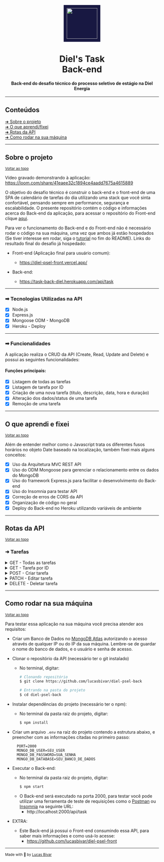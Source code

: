 <div align="center">
    <img style="background-color: #181842; padding: 10px" src="https://dielenergia.com/assets/img/diel/icon.svg" width="100" />
    <h1>
        <b>Diel's Task</b><br>
        Back-end
    </h1>
    <h4>
        Back-end do desafio técnico do processo seletivo de estágio na Diel Energia
    </h4> 
</div>

---

<h2 id="conteudos">Conteúdos</h2>

[➜ Sobre o projeto](#sobre-o-projeto)<br>
[➜ O que aprendi/fixei](#o-que-aprendi-e-fixei)<br>
[➜ Rotas da API](#rotas-da-api)<br>
[➜ Como rodar na sua máquina](#como-rodar-na-sua-máquina)<br>

---

## Sobre o projeto

<sup>[Voltar ao topo](#conteudos)</sup><br>

Vídeo gravado demonstrando à aplicação: https://loom.com/share/41eaee32c1894ce4aadd7675a4615889

O objetivo do desafio técnico é construir o back-end e o front-end de uma SPA de calendário de tarefas do dia utilizando uma stack que você sinta confortável, pensando sempre em performance, segurança e escalabilidade. O presente repositório contém o código e informações acerca do Back-end da aplicação, para acessar o repositório do Front-end clique [aqui](https://github.com/lucasbivar/diel-psel-front).

Para ver o funcionamento do Back-end e do Front-end não é necessário rodar o código na sua máquina, uma vez que ambos já estão hospedados (Se tiver interesse em rodar, siga o [tutorial](#como-rodar-na-sua-máquina) no fim do README). Links do resultado final do desafio já hospedado:

- Front-end (Aplicação final para usuário comum): 
  - https://diel-psel-front.vercel.app/

- Back-end: 
  - https://task-back-diel.herokuapp.com/api/task

---

### ➡ Tecnologias Utilizadas na API
-   [x] Node.js
-   [x] Express.js
-   [x] Mongoose ODM - MongoDB
-   [x] Heroku - Deploy

---

### ➡ Funcionalidades
A aplicação realiza o CRUD da API (Create, Read, Update and Delete) e possui as seguintes funcionalidades:

#### Funções principais:
- [x] Listagem de todas as tarefas
- [x] Listagem de tarefa por ID
- [x] Criação de uma nova tarefa (titulo, descrição, data, hora e duração)
- [x] Alteração dos dados/status de uma tarefa
- [x] Remoção de uma tarefa

---

## O que aprendi e fixei

<sup>[Voltar ao topo](#conteudos)</sup><br>

Além de entender melhor como o Javascript trata os diferentes fusos horários no objeto Date baseado na localização, também fixei mais alguns conceitos:

- [x] Uso da Arquitetura MVC REST API
- [x] Uso do ODM Mongoose para gerenciar o relacionamento entre os dados do MongoDB
- [x] Uso do framework Express.js para facilitar o desenvolvimento do Back-end
- [x] Uso do Insomnia para testar API
- [x] Correção de erros de CORS da API
- [x] Organização de código no geral
- [x] Deploy do Back-end no Heroku utilizando variáveis de ambiente

---

## Rotas da API

<sup>[Voltar ao topo](#conteudos)</sup><br>

### ➜ Tarefas
  <details> 
  <summary>GET - Todas as tarefas</summary>

  <br>

  ![](https://img.shields.io/badge/get-BD93F9.svg?&style=for-the-badge&logoColor=white)


  #### Retorna todas as tarefas

  - Route:

  ```
  /api/task
  ```
  </details>

  <details> 
  <summary>GET - Tarefa por ID</summary>
  <br>

  ![](https://img.shields.io/badge/get-BD93F9.svg?&style=for-the-badge&logoColor=white)


  #### Retorna a tarefa do respectivo ID

  - Route:

  ```
  /api/task/:id
  ```
  </details>


  <details> 
  <summary>POST - Criar tarefa</summary>
  <br>

  ![](https://img.shields.io/badge/post-49F37B.svg?&style=for-the-badge&logoColor=white)

  #### Cria uma nova tarefa

  - Route:

  ```
  /api/task
  ```

  - Body:
  ```json
  {
    "title": "Título da Tarefa",
    "description": "Lorem ipsum dolor sit amet, consectetur adipiscing elit. Nullam at rutrum odio, at elementum metus. Fusce luctus odio ut orci egestas vestibulum. Nunc accumsan blandit condimentum. Donec risus nunc, interdum a quam sit amet, gravida vestibulum diam. Proin eleifend odio et enim ullamcorper interdum. Quisque a sapien eu diam porttitor auctor. Aenean mollis urna sapien, egestas consequat nisi blandit at.",
    "dateTime": "2022-08-12T09:23:00", // data e horário para começar tarefa
    "duration": 83, // duração em minutos
  }

  ```
  </details>

  <details> 
  <summary>PATCH - Editar tarefa</summary>
  <br>

 ![](https://img.shields.io/badge/patch-FFB86C.svg?&style=for-the-badge&logoColor=white)
  
  #### Editar tarefa com respectivo ID

  - Route:

  ```
  /api/task/:id
  ```

  - Body:
  
  ```json
  {
    "title": "Lorem Ipsum 2",
    "description": "Lorem ipsum dolor sit amet, consectetur adipiscing elit. Nullam at rutrum odio, at elementum metus. Fusce luctus odio ut orci egestas vestibulum. Nunc accumsan blandit condimentum. Donec risus nunc, interdum a quam sit amet, gravida vestibulum diam. Proin eleifend odio et enim ullamcorper interdum. Quisque a sapien eu diam porttitor auctor. Aenean mollis urna sapien, egestas consequat nisi blandit at.",
    "dateTime": "2022-08-12T09:23:00",
    "duration": 83,
    "status": "ToDo", // "ToDo" ou "Done"
    "deleted": false,
  }
  ```
  </details>
 
  <details> 
  <summary>DELETE - Deletar tarefa</summary>
  <br>

  ![](https://img.shields.io/badge/delete-FF4D4B.svg?&style=for-the-badge&logoColor=white)

  #### Deletar tarefa com respectivo ID

  - Route:

  ```
  /api/task/:id
  ```
 </details>


---

## Como rodar na sua máquina


<sup>[Voltar ao topo](#conteudos)</sup><br>

Para testar essa aplicação na sua máquina você precisa atender aos requisitos:

- Criar um Banco de Dados no [MongoDB Atlas](https://account.mongodb.com/account/login) autorizando o acesso através de qualquer IP ou do IP da sua máquina. Lembre-se de guardar o nome do banco de dados, e o usuário e senha de acesso.

- Clonar o repositório da API (necessário ter o git instalado)
  - No terminal, digitar:
    ```bash 
    # Clonando repositório
    $ git clone https://github.com/lucasbivar/diel-psel-back 

    # Entrando na pasta do projeto
    $ cd diel-psel-back
    ```

- Instalar dependências do projeto (necessário ter o npm):
  - No terminal da pasta raiz do projeto, digitar:
    ```bash 
    $ npm install
    ```
- Criar um arquivo `.env` na raiz do projeto contendo a estrutura abaixo, e preencher com as informações citadas no primeiro passo:
  ```env
    PORT=2000
    MONGO_DB_USER=SEU_USER
    MONGO_DB_PASSWORD=SUA_SENHA
    MONGO_DB_DATABASE=SEU_BANCO_DE_DADOS
  ```

- Executar o Back-end:
  - No terminal da pasta raiz do projeto, digitar:
    ```bash
    $ npm start
    ```
  - O Back-end será executado na porta 2000, para testar você pode utilizar uma ferramenta de teste de requisições como o [Postman](https://www.postman.com/) ou [Insomnia](https://insomnia.rest/) na seguinte URL:
    - http://localhost:2000/api/task

- EXTRA:
  - Este Back-end já possui o Front-end consumindo essa API, para saber mais informações e como usá-lo acesse:
    - https://github.com/lucasbivar/diel-psel-front

---

<div>
  <sub>Made with 💙 by <a href="https://github.com/lucasbivar">Lucas Bivar</a></sub>
</div>